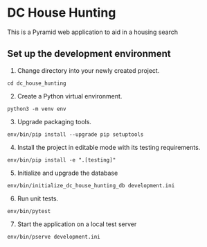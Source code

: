 # DC House Hunting

This is a Pyramid web application to aid in a housing search

## Set up the development environment

1. Change directory into your newly created project.

  ```console
  cd dc_house_hunting
  ```

2. Create a Python virtual environment.

  ```console
  python3 -m venv env
  ```

3. Upgrade packaging tools.

```console
env/bin/pip install --upgrade pip setuptools
```

4. Install the project in editable mode with its testing requirements.

```console
env/bin/pip install -e ".[testing]"
```

5. Initialize and upgrade the database

```console
env/bin/initialize_dc_house_hunting_db development.ini
```

6. Run unit tests.

```console
env/bin/pytest
```

7. Start the application on a local test server

```console
env/bin/pserve development.ini
```

